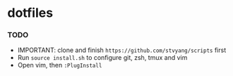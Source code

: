 # dotfiles

### TODO
- IMPORTANT: clone and finish `https://github.com/stvyang/scripts` first
- Run `source install.sh` to configure git, zsh, tmux and vim
- Open vim, then `:PlugInstall`
